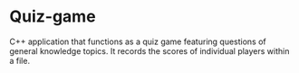 # Quiz-game
C++ application that functions as a quiz game featuring questions of general knowledge topics.
It records the scores of individual players within a file.
